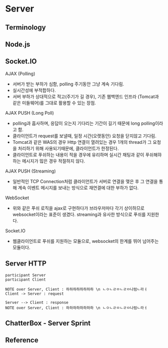 # Server

## Terminology







## Node.js





## Socket.IO

AJAX (Polling)

- 서버가 받는 부하가 심함, polling 주기동안 그냥 계속 기다림.
- 실시간성에 부적합하다. 
- 서버 부하가 상대적으로 적고(주기가 길 경우), 기존 웹백엔드 인프라 (Tomcat과 같은 미들웨어)를 그대로 활용할 수 있는 장점.



AJAX PUSH (Long Poll)

- polling과 흡사하며, 응답이 오는지 기다리는 기간이 길기 때문에 long polling이라고 함.
- 클라이언트가 request를 보낼때, 일정 시간(오랫동안) 요청을 닫지않고 기다림.
- Tomcat과 같은 WAS의 경우 Http 연결이 열려있는 경우 1개의 thread가 그 요청을 처리하기 위해 사용되기때문에, 클라이언트가 한정된다.
- 클라이언트로 푸쉬하는 내용이 적을 경우에 유리하며 실시간 채팅과 같이 푸쉬해햐하는 메시지가 많은 경우 적절하지 않다. 



AJAX PUSH (Streaming)

- 일반적인 TCP Connection처럼 클라이언트가 서버로 연결을 맺은 후 그 연결을 통해 계속 이벤트 메시지를 보내는 방식으로 재연결에 대한 부하가 없다.



WebSocket

- 위와 같은 푸쉬 로직을 ajax로 구현하다가 브라우저마다 각기 상이하므로 websocket이라는 표준이 생겼다. streaming과 유사한 방식으로 푸쉬를 지원한다.



Socket.IO

- 웹클라이언트로 푸쉬를 지원하는 모듈으로, websocket의 한계를 뛰어 넘어주는 모듈이다.





## Server HTTP

```sequence
participant Server
participant Client

NOTE over Server, Client : 하하하하하하하하 \n ㄴㅇㄴㄹㅁㄴㄹㅁ나럼ㄴ라ㅓ 
Client -> Server : request

Server --> Client : response
NOTE over Server, Client : 하하하하하하하하 \n ㄴㅇㄴㄹㅁㄴㄹㅁ나럼ㄴ라ㅓ 
```



## ChatterBox - Server Sprint





## Reference

